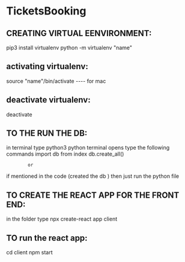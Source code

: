 # TicketsBooking

CREATING VIRTUAL EENVIRONMENT:
-----------------------------
pip3 install virtualenv
python -m virtualenv "name"

activating virtualenv:
---------------------
source "name"/bin/activate ---- for mac 

deactivate virtualenv:
-----------------------
deactivate

TO THE RUN THE DB:
--------------------
in terminal type python3
python terminal opens 
type the following commands
import db from index
db.create_all()

            or 

if mentioned in the code (created the db )
then just run the python file

TO CREATE THE REACT APP FOR THE FRONT END:
-------------------------------------------
in the folder type 
npx create-react app client

TO run the react app:
---------------------
cd client 
npm start
